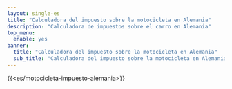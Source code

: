```yaml
---
layout: single-es
title: "Calculadora del impuesto sobre la motocicleta en Alemania"
description: "Calculadora de impuestos sobre el carro en Alemania"
top_menu:
  enable: yes
banner:
  title: "Calculadora del impuesto sobre la motocicleta en Alemania"
  sub_title: "Calculadora del impuesto sobre la motocicleta en Alemania"
---
```


{{<es/motocicleta-impuesto-alemania>}}

